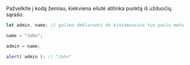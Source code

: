 Pažvelkite į kodą žemiau, kiekviena eilutė atitinka punktą iš užduočių sąrašo.

```js run
let admin, name; // galima deklaruoti du kintamuosius tuo pačiu metu

name = "John";

admin = name;

alert( admin ); // "John"
```

